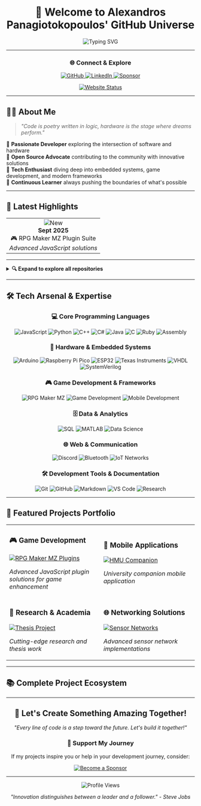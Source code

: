 <div align="center">

# 🚀 Welcome to Alexandros Panagiotokopoulos' GitHub Universe

<img src="https://readme-typing-svg.herokuapp.com?font=Fira+Code&size=24&duration=3000&pause=1000&color=36BCF7&center=true&vCenter=true&width=600&lines=Software+Developer;Hardware+Enthusiast;Open+Source+Contributor;Innovation+Explorer" alt="Typing SVG" />

---

### 🌐 Connect & Explore

<p align="center">
  <a href="https://github.com/alexandrospanag">
    <img src="https://img.shields.io/badge/GitHub-100000?style=for-the-badge&logo=github&logoColor=white" alt="GitHub"/>
  </a>
  <a href="https://www.linkedin.com/in/αλέξανδρος-παναγιωτακόπουλος/">
    <img src="https://img.shields.io/badge/LinkedIn-0077B5?style=for-the-badge&logo=linkedin&logoColor=white" alt="LinkedIn"/>
  </a>
  <a href="https://github.com/sponsors/AlexandrosPanag">
    <img src="https://img.shields.io/badge/Sponsor-EA4AAA?style=for-the-badge&logo=github-sponsors&logoColor=white" alt="Sponsor"/>
  </a>
</p>

<p align="center">
  <a href="https://alexandrospanag.github.io">
    <img src="https://img.shields.io/website?label=Website&style=for-the-badge&up_color=success&up_message=ONLINE&url=https%3A%2F%2Falexandrospanag.github.io" alt="Website Status"/>
  </a>
</p>

</div>

---

## 👨‍💻 About Me

> *"Code is poetry written in logic, hardware is the stage where dreams perform."*

🔹 **Passionate Developer** exploring the intersection of software and hardware  
🔹 **Open Source Advocate** contributing to the community with innovative solutions  
🔹 **Tech Enthusiast** diving deep into embedded systems, game development, and modern frameworks  
🔹 **Continuous Learner** always pushing the boundaries of what's possible  

---

## 📢 Latest Highlights

<table align="center">
<tr>
<td align="center">
  <img src="https://img.shields.io/badge/NEW-FF6B6B?style=for-the-badge&logo=sparkpost&logoColor=white" alt="New"/>
  <br/>
  <strong>Sept 2025</strong>
  <br/>
  🎮 RPG Maker MZ Plugin Suite
  <br/>
  <em>Advanced JavaScript solutions</em>
</td>
</tr>
</table>

---

<details>
<summary><b>🔍 Expand to explore all repositories</b></summary>

### 💾 Programming Languages Collection
- 🟨 **[JavaScript Solutions](https://github.com/AlexandrosPanag/My_JavaScript_Projects)** - Modern web development & interactive applications
- 🐍 **[Python Arsenal](https://github.com/AlexandrosPanag/My_Python_Projects)** - Data science, automation & AI solutions
- ⚡ **[C++ Mastery](https://github.com/AlexandrosPanag/My_CPlusPlus_Projects)** - Performance-critical & system applications
- 🔷 **[C# Expertise](https://github.com/AlexandrosPanag/My_C_Sharp_Projects)** - Enterprise & desktop applications
- ☕ **[Java Development](https://github.com/AlexandrosPanag/My_Java_Projects)** - Cross-platform & enterprise solutions
- 🔧 **[C Fundamentals](https://github.com/AlexandrosPanag/My_C_Projects)** - System programming & embedded solutions
- 💎 **[Ruby Elegance](https://github.com/AlexandrosPanag/My_Ruby_Projects)** - Web applications & scripting
- 🎯 **[Assembly Deep-Dive](https://github.com/AlexandrosPanag/My_Assembly_Projects)** - Low-level optimization & system control
- 🔢 **[MATLAB Analytics](https://github.com/AlexandrosPanag/My_MATLAB_Projects)** - My Matlab Projects
- 🗃️ **[SQL Database Solutions](https://github.com/AlexandrosPanag/My_SQL_Projects)** - Database design & optimization

### 🤖 Hardware & Embedded Systems
- 🔌 **[Arduino Innovation](https://github.com/AlexandrosPanag/My_Arduino_Projects)** - IoT solutions & sensor networks
- 🍓 **[Raspberry Pi Pico](https://github.com/AlexandrosPanag/My_Raspberry_Pi_Pico_Projects)** - Microcontroller mastery & real-time systems
- 📡 **[Espressif Systems](https://github.com/AlexandrosPanag/My_Espressif_Projects)** - WiFi/Bluetooth connectivity & ESP32 solutions
- 🏭 **[Texas Instruments](https://github.com/AlexandrosPanag/My_TI_Projects)** - Industrial applications & DSP systems
- ⚡ **[VHDL Design](https://github.com/AlexandrosPanag/My_VHDL_Projects)** - FPGA development & digital circuits
- 🔄 **[SystemVerilog Design](https://github.com/AlexandrosPanag/My_SystemVerilog_Projects)** - Advanced digital design & verification

### 🎮 Game Development & Interactive Media
- 🎯 **[RPG Maker MZ Plugins](https://github.com/AlexandrosPanag/My_RPGMAKERMZ_Plugins_Repository)** - Advanced JavaScript game enhancement plugins
- 📱 **[HMU Companion App](https://github.com/AlexandrosPanag/HMU_Companion_Application)** - University mobile application

### 🌐 Networking & Communication
- 📡 **[Sensor Bluetooth Networks](https://github.com/AlexandrosPanag/Sensor_Networks_Bluetooth_Project)** - Advanced wireless sensor implementations
- 💬 **[Discord Innovations](https://github.com/AlexandrosPanag/My_Discord_Projects)** - Community platforms & bot development

### 🎓 Research & Analytics
- 🎓 **[Academic Thesis](https://github.com/AlexandrosPanag/My_Thesis)** - Bacherlor's Thesis


### 🛠️ Development Tools & Documentation
- 📝 **[Markdown Craft](https://github.com/AlexandrosPanag/My_Markdown_Projects)** - Documentation excellence & technical writing

</details>

---

## 🛠️ Tech Arsenal & Expertise

<div align="center">

### 💻 Core Programming Languages
<p>
  <img src="https://img.shields.io/badge/JavaScript-F7DF1E?style=flat-square&logo=javascript&logoColor=black" alt="JavaScript"/>
  <img src="https://img.shields.io/badge/Python-3776AB?style=flat-square&logo=python&logoColor=white" alt="Python"/>
  <img src="https://img.shields.io/badge/C++-00599C?style=flat-square&logo=cplusplus&logoColor=white" alt="C++"/>
  <img src="https://img.shields.io/badge/C%23-239120?style=flat-square&logo=csharp&logoColor=white" alt="C#"/>
  <img src="https://img.shields.io/badge/Java-ED8B00?style=flat-square&logo=openjdk&logoColor=white" alt="Java"/>
  <img src="https://img.shields.io/badge/C-00599C?style=flat-square&logo=c&logoColor=white" alt="C"/>
  <img src="https://img.shields.io/badge/Ruby-CC342D?style=flat-square&logo=ruby&logoColor=white" alt="Ruby"/>
  <img src="https://img.shields.io/badge/Assembly-654FF0?style=flat-square&logo=assemblyscript&logoColor=white" alt="Assembly"/>
</p>

### 🔧 Hardware & Embedded Systems
<p>
  <img src="https://img.shields.io/badge/Arduino-00979D?style=flat-square&logo=arduino&logoColor=white" alt="Arduino"/>
  <img src="https://img.shields.io/badge/Raspberry_Pi_Pico-A22846?style=flat-square&logo=raspberry-pi&logoColor=white" alt="Raspberry Pi Pico"/>
  <img src="https://img.shields.io/badge/ESP32-000000?style=flat-square&logo=espressif&logoColor=white" alt="ESP32"/>
  <img src="https://img.shields.io/badge/Texas_Instruments-FF0000?style=flat-square&logo=ti&logoColor=white" alt="Texas Instruments"/>
  <img src="https://img.shields.io/badge/VHDL-0075A8?style=flat-square&logo=xilinx&logoColor=white" alt="VHDL"/>
  <img src="https://img.shields.io/badge/SystemVerilog-EE0000?style=flat-square&logo=systemverilog&logoColor=white" alt="SystemVerilog"/>
</p>

### 🎮 Game Development & Frameworks
<p>
  <img src="https://img.shields.io/badge/RPG_Maker_MZ-FF6B6B?style=flat-square&logo=gamemaker&logoColor=white" alt="RPG Maker MZ"/>
  <img src="https://img.shields.io/badge/Game_Development-4B32C3?style=flat-square&logo=unity&logoColor=white" alt="Game Development"/>
  <img src="https://img.shields.io/badge/Mobile_Development-34A853?style=flat-square&logo=android&logoColor=white" alt="Mobile Development"/>
</p>

### 🗄️ Data & Analytics
<p>
  <img src="https://img.shields.io/badge/SQL-4479A1?style=flat-square&logo=mysql&logoColor=white" alt="SQL"/>
  <img src="https://img.shields.io/badge/MATLAB-0076A8?style=flat-square&logo=mathworks&logoColor=white" alt="MATLAB"/>
  <img src="https://img.shields.io/badge/Data_Science-FF6F00?style=flat-square&logo=jupyter&logoColor=white" alt="Data Science"/>
</p>

### 🌐 Web & Communication
<p>
  <img src="https://img.shields.io/badge/Discord_Bot-5865F2?style=flat-square&logo=discord&logoColor=white" alt="Discord"/>
  <img src="https://img.shields.io/badge/Bluetooth-0082FC?style=flat-square&logo=bluetooth&logoColor=white" alt="Bluetooth"/>
  <img src="https://img.shields.io/badge/IoT_Networks-00D4AA?style=flat-square&logo=internetofthings&logoColor=white" alt="IoT Networks"/>
</p>

### 🛠️ Development Tools & Documentation
<p>
  <img src="https://img.shields.io/badge/Git-F05032?style=flat-square&logo=git&logoColor=white" alt="Git"/>
  <img src="https://img.shields.io/badge/GitHub-181717?style=flat-square&logo=github&logoColor=white" alt="GitHub"/>
  <img src="https://img.shields.io/badge/Markdown-000000?style=flat-square&logo=markdown&logoColor=white" alt="Markdown"/>
  <img src="https://img.shields.io/badge/VS_Code-007ACC?style=flat-square&logo=visualstudiocode&logoColor=white" alt="VS Code"/>
  <img src="https://img.shields.io/badge/Research-2E8B57?style=flat-square&logo=academia&logoColor=white" alt="Research"/>
</p>

</div>

---

## 🌟 Featured Projects Portfolio

<div align="center">

<table>
<tr>
<td width="50%">

### 🎮 Game Development
[![RPG Maker MZ Plugins](https://img.shields.io/badge/🎯_RPG_Maker_MZ-Plugins-FF6B6B?style=for-the-badge)](https://github.com/AlexandrosPanag/My_RPGMAKERMZ_Plugins_Repository)

*Advanced JavaScript plugin solutions for game enhancement*

</td>
<td width="50%">

### 📱 Mobile Applications  
[![HMU Companion](https://img.shields.io/badge/📲_HMU-Companion-4CAF50?style=for-the-badge)](https://github.com/AlexandrosPanag/HMU_Companion_Application)

*University companion mobile application*

</td>
</tr>
<tr>
<td width="50%">

### 🔬 Research & Academia
[![Thesis Project](https://img.shields.io/badge/🎓_Academic-Research-2196F3?style=for-the-badge)](https://github.com/AlexandrosPanag/My_Thesis)

*Cutting-edge research and thesis work*

</td>
<td width="50%">

### 🌐 Networking Solutions
[![Sensor Networks](https://img.shields.io/badge/📡_Bluetooth-Networks-9C27B0?style=for-the-badge)](https://github.com/AlexandrosPanag/Sensor_Networks_Bluetooth_Project)

*Advanced sensor network implementations*

</td>
</tr>
</table>

</div>

---

## 📚 Complete Project Ecosystem


---

<div align="center">

## 💫 Let's Create Something Amazing Together!

<p>
<em>"Every line of code is a step toward the future. Let's build it together!"</em>
</p>

### 🤝 Support My Journey
If my projects inspire you or help in your development journey, consider:

<a href="https://github.com/sponsors/AlexandrosPanag">
  <img src="https://img.shields.io/badge/❤️_Become_a_Sponsor-EA4AAA?style=for-the-badge&logo=github-sponsors&logoColor=white" alt="Become a Sponsor"/>
</a>

---

<img src="https://komarev.com/ghpvc/?username=alexandrospanag&color=blueviolet&style=flat-square&label=Profile+Views" alt="Profile Views"/>

*"Innovation distinguishes between a leader and a follower." - Steve Jobs*

</div>

